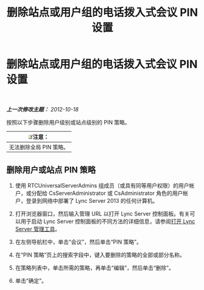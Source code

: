 ﻿---
title: 删除站点或用户组的电话拨入式会议 PIN 设置
TOCTitle: 删除站点或用户组的电话拨入式会议 PIN 设置
ms:assetid: 15a9faee-d024-4c0e-b2a0-fe7e7dc00589
ms:mtpsurl: https://technet.microsoft.com/zh-cn/library/Gg520955(v=OCS.15)
ms:contentKeyID: 49312103
ms.date: 05/19/2016
mtps_version: v=OCS.15
ms.translationtype: HT
---

# 删除站点或用户组的电话拨入式会议 PIN 设置

 

_**上一次修改主题：** 2012-10-18_

按照以下步骤删除用户级别或站点级别的 PIN 策略。

<table>
<thead>
<tr class="header">
<th><img src="images/Dn783119.note(OCS.15).gif" title="note" alt="note" />注意：</th>
</tr>
</thead>
<tbody>
<tr class="odd">
<td>无法删除全局 PIN 策略。</td>
</tr>
</tbody>
</table>


## 删除用户或站点 PIN 策略

1.  使用 RTCUniversalServerAdmins 组成员（或具有同等用户权限）的用户帐户，或分配给 CsServerAdministrator 或 CsAdministrator 角色的用户帐户，登录到网络中部署了 Lync Server 2013 的任何计算机。

2.  打开浏览器窗口，然后输入管理 URL 以打开 Lync Server 控制面板。有关可以用于启动 Lync Server 控制面板的不同方法的详细信息，请参阅[打开 Lync Server 管理工具](lync-server-2013-open-lync-server-administrative-tools.md)。

3.  在左侧导航栏中，单击“会议”，然后单击“PIN 策略”。

4.  在“PIN 策略”页上的搜索字段中，键入要删除的策略的全部或部分名称。

5.  在策略列表中，单击所需的策略，再单击“编辑”，然后单击“删除”。

6.  单击“确定”。


